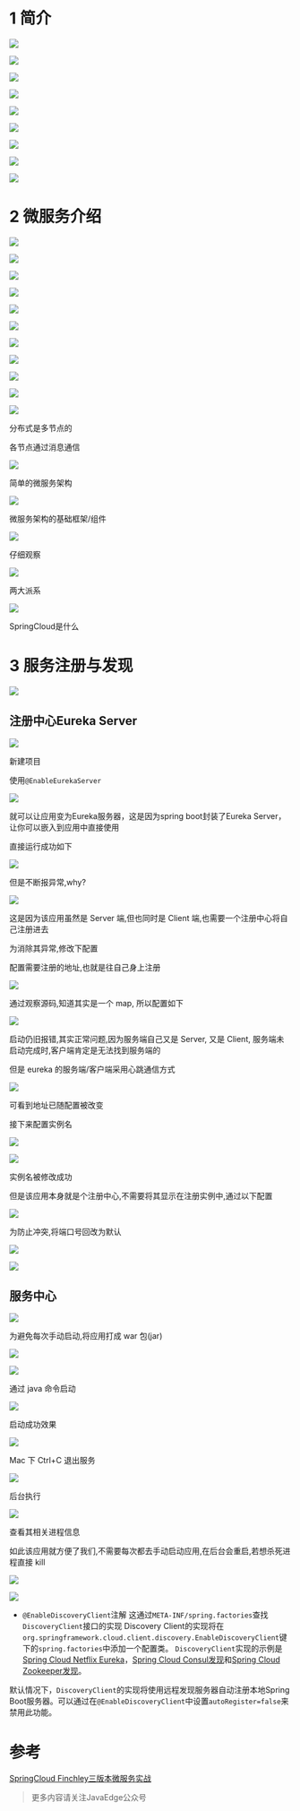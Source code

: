 # 1 简介

![](https://ask.qcloudimg.com/http-save/yehe-1752328/lazf7suo0u.png)

![](https://ask.qcloudimg.com/http-save/yehe-1752328/aezj5ftadb.png)

![](https://ask.qcloudimg.com/http-save/yehe-1752328/uoigl4igim.png)

![](https://ask.qcloudimg.com/http-save/yehe-1752328/x62fgcihp7.png)

![](https://ask.qcloudimg.com/http-save/yehe-1752328/lmse4wfaqh.png)

![](https://ask.qcloudimg.com/http-save/yehe-1752328/1s0n1x9l2f.png)

![](https://ask.qcloudimg.com/http-save/yehe-1752328/r3vw288hcv.png)

![](https://ask.qcloudimg.com/http-save/yehe-1752328/g6i547df33.png)

![](https://ask.qcloudimg.com/http-save/yehe-1752328/8d3jv5xti8.png)

# 2 微服务介绍

![](https://ask.qcloudimg.com/http-save/yehe-1752328/9uhyzn8vo8.png)

![](https://ask.qcloudimg.com/http-save/yehe-1752328/mpvw7mbfff.png)

![](https://ask.qcloudimg.com/http-save/yehe-1752328/ccvukmf78j.png)

![](https://ask.qcloudimg.com/http-save/yehe-1752328/ckbz5l7sc6.png)

![](https://ask.qcloudimg.com/http-save/yehe-1752328/fegcog106o.png)

![](https://ask.qcloudimg.com/http-save/yehe-1752328/kl5ka9b19c.png)

![](https://ask.qcloudimg.com/http-save/yehe-1752328/y7hym3a5vr.png)

![](https://ask.qcloudimg.com/http-save/yehe-1752328/gceq5838ev.png)

![](https://ask.qcloudimg.com/http-save/yehe-1752328/14ieadadkn.png)

![](https://ask.qcloudimg.com/http-save/yehe-1752328/zg0sh1yiyq.png)

![](https://ask.qcloudimg.com/http-save/yehe-1752328/2oinpwqk4y.png)

分布式是多节点的

 各节点通过消息通信

![](https://ask.qcloudimg.com/http-save/yehe-1752328/pg6lbr73uj.png)

简单的微服务架构

![](https://ask.qcloudimg.com/http-save/yehe-1752328/e59meuvnse.png)

微服务架构的基础框架/组件

![](https://ask.qcloudimg.com/http-save/yehe-1752328/c3hzqz78hi.png)

仔细观察

![](https://ask.qcloudimg.com/http-save/yehe-1752328/q44lwhojhe.png)

两大派系

![](https://ask.qcloudimg.com/http-save/yehe-1752328/kqx1us4a1r.png)

SpringCloud是什么

# 3  服务注册与发现

![](https://ask.qcloudimg.com/http-save/yehe-1752328/qw71teptha.png)

## 注册中心Eureka Server

![](https://ask.qcloudimg.com/http-save/yehe-1752328/u8gq7l2ud0.png)

新建项目

 使用`@EnableEurekaServer`

![](https://ask.qcloudimg.com/http-save/yehe-1752328/3hkr414ixa.png)

 就可以让应用变为Eureka服务器，这是因为spring boot封装了Eureka Server，让你可以嵌入到应用中直接使用

 直接运行成功如下

![](https://ask.qcloudimg.com/http-save/yehe-1752328/mglmi7548p.png)

 但是不断报异常,why?

![](https://ask.qcloudimg.com/http-save/yehe-1752328/ikrepoj3jw.png)

 这是因为该应用虽然是 Server 端,但也同时是 Client 端,也需要一个注册中心将自己注册进去

 为消除其异常,修改下配置

 配置需要注册的地址,也就是往自己身上注册

![](https://ask.qcloudimg.com/http-save/yehe-1752328/l4rs1h24ii.png)

 通过观察源码,知道其实是一个 map, 所以配置如下

![](https://ask.qcloudimg.com/http-save/yehe-1752328/03edpjsxlw.png)

 启动仍旧报错,其实正常问题,因为服务端自己又是 Server, 又是 Client, 服务端未启动完成时,客户端肯定是无法找到服务端的

 但是 eureka 的服务端/客户端采用心跳通信方式

![](https://ask.qcloudimg.com/http-save/yehe-1752328/pfuy8lr3n9.png)

 可看到地址已随配置被改变

接下来配置实例名

![](https://ask.qcloudimg.com/http-save/yehe-1752328/0ky8zwdc0v.png)

![](https://ask.qcloudimg.com/http-save/yehe-1752328/cnmeijfj9c.png)

实例名被修改成功

但是该应用本身就是个注册中心,不需要将其显示在注册实例中,通过以下配置

![](https://ask.qcloudimg.com/http-save/yehe-1752328/t7tcwjkt96.png)

 为防止冲突,将端口号回改为默认

![](https://ask.qcloudimg.com/http-save/yehe-1752328/hzf3ir9lih.png)

![](https://ask.qcloudimg.com/http-save/yehe-1752328/1tngf9b7np.png)

## 服务中心

![](https://ask.qcloudimg.com/http-save/yehe-1752328/1i51rwfp1t.png)

为避免每次手动启动,将应用打成 war 包(jar)

![](https://ask.qcloudimg.com/http-save/yehe-1752328/xs7vh6ohdh.png)

![](https://ask.qcloudimg.com/http-save/yehe-1752328/m495isx5r8.png)

通过 java 命令启动

![](https://ask.qcloudimg.com/http-save/yehe-1752328/nif0a664oo.png)

启动成功效果

![](https://ask.qcloudimg.com/http-save/yehe-1752328/cylnv7ort1.png)

Mac 下 Ctrl+C 退出服务

![](https://ask.qcloudimg.com/http-save/yehe-1752328/vnenou4v11.png)

后台执行

![](https://ask.qcloudimg.com/http-save/yehe-1752328/87irddzvju.png)

查看其相关进程信息

如此该应用就方便了我们,不需要每次都去手动启动应用,在后台会重启,若想杀死进程直接 kill

![](https://ask.qcloudimg.com/http-save/yehe-1752328/1jncsodp5r.png)

![](https://ask.qcloudimg.com/http-save/yehe-1752328/li2attoymg.png)

- `@EnableDiscoveryClient`注解
这通过`META-INF/spring.factories`查找`DiscoveryClient`接口的实现
Discovery Client的实现将在`org.springframework.cloud.client.discovery.EnableDiscoveryClient`键下的`spring.factories`中添加一个配置类。
`DiscoveryClient`实现的示例是[Spring Cloud Netflix Eureka](https://link.jianshu.com/?t=http%253A%252F%252Fcloud.spring.io%252Fspring-cloud-netflix%252F)，[Spring Cloud Consul发现](https://link.jianshu.com/?t=http%253A%252F%252Fcloud.spring.io%252Fspring-cloud-consul%252F)和[Spring Cloud Zookeeper发现](https://link.jianshu.com/?t=http%253A%252F%252Fcloud.spring.io%252Fspring-cloud-zookeeper%252F)。

默认情况下，`DiscoveryClient`的实现将使用远程发现服务器自动注册本地Spring Boot服务器。可以通过在`@EnableDiscoveryClient`中设置`autoRegister=false`来禁用此功能。

# 参考

[SpringCloud Finchley三版本微服务实战](https://coding.imooc.com/class/187.html)

> 更多内容请关注JavaEdge公众号